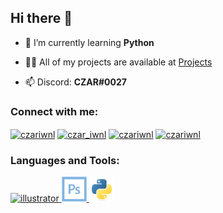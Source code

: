## Hi there 👋

- 🌱 I’m currently learning **Python**

- 👨‍💻 All of my projects are available at [Projects](https://github.com/czariwnl/Projects)

- 📫 Discord: **CZAR#0027**

<h3 align="left">Connect with me:</h3>
<p align="left">
<a href="https://twitter.com/czariwnl" target="blank"><img align="center" src="https://raw.githubusercontent.com/rahuldkjain/github-profile-readme-generator/master/src/images/icons/Social/twitter.svg" alt="czariwnl" height="30" width="40" /></a>
<a href="https://instagram.com/czar_iwnl" target="blank"><img align="center" src="https://raw.githubusercontent.com/rahuldkjain/github-profile-readme-generator/master/src/images/icons/Social/instagram.svg" alt="czar_iwnl" height="30" width="40" /></a>
<a href="https://www.hackerrank.com/czariwnl" target="blank"><img align="center" src="https://raw.githubusercontent.com/rahuldkjain/github-profile-readme-generator/master/src/images/icons/Social/hackerrank.svg" alt="czariwnl" height="30" width="40" /></a>
<a href="https://www.leetcode.com/czariwnl" target="blank"><img align="center" src="https://raw.githubusercontent.com/rahuldkjain/github-profile-readme-generator/master/src/images/icons/Social/leet-code.svg" alt="czariwnl" height="30" width="40" /></a>
</p>

<h3 align="left">Languages and Tools:</h3>
<p align="left"> <a href="https://www.adobe.com/in/products/illustrator.html" target="_blank" rel="noreferrer"> <img src="https://www.vectorlogo.zone/logos/adobe_illustrator/adobe_illustrator-icon.svg" alt="illustrator" width="40" height="40"/> </a> <a href="https://www.photoshop.com/en" target="_blank" rel="noreferrer"> <img src="https://raw.githubusercontent.com/devicons/devicon/master/icons/photoshop/photoshop-line.svg" alt="photoshop" width="40" height="40"/> </a> <a href="https://www.python.org" target="_blank" rel="noreferrer"> <img src="https://raw.githubusercontent.com/devicons/devicon/master/icons/python/python-original.svg" alt="python" width="40" height="40"/> </a> </p>
